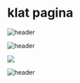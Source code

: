 # klat pagina

![header](https://i.pinimg.com/564x/46/ee/41/46ee41a5cdc81f1ac7ed46acc0ca3b80.jpg)


![header](https://i.pinimg.com/564x/81/3a/15/813a1586b3fa809b58fab9b3b80be4a9.jpg)


![](https://i.pinimg.com/564x/e3/1d/c5/e31dc586f20eca889f9eda3981491b6d.jpg)



![header](https://i.pinimg.com/564x/21/e1/dd/21e1dd8858bcf0ba74868f4bf1e78e25.jpg)